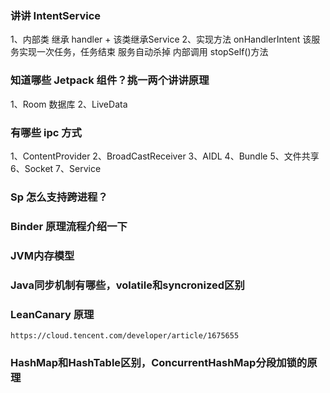 ### 讲讲 IntentService

1、内部类 继承 handler + 该类继承Service
2、实现方法 onHandlerIntent 该服务实现一次任务，任务结束 服务自动杀掉  内部调用 stopSelf()方法

### 知道哪些 Jetpack 组件？挑一两个讲讲原理

1、Room 数据库
2、LiveData

### 有哪些 ipc 方式

1、ContentProvider
2、BroadCastReceiver
3、AIDL
4、Bundle
5、文件共享
6、Socket
7、Service

### Sp 怎么支持跨进程？

### Binder 原理流程介绍一下

### JVM内存模型

### Java同步机制有哪些，volatile和syncronized区别


### LeanCanary 原理
    https://cloud.tencent.com/developer/article/1675655
    
    
### HashMap和HashTable区别，ConcurrentHashMap分段加锁的原理
        




